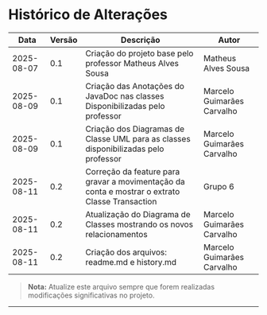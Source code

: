 # Histórico de Alterações

| Data        | Versão | Descrição                                                                                      | Autor                       |
|-------------|--------|------------------------------------------------------------------------------------------------|-----------------------------|
| 2025-08-07  | 0.1    | Criação do projeto base pelo professor Matheus Alves Sousa                                     | Matheus Alves Sousa         |
| 2025-08-09  | 0.1    | Criação das Anotações do JavaDoc nas classes Disponibilizadas pelo professor                   | Marcelo Guimarães Carvalho  |
| 2025-08-09  | 0.1    | Criação dos Diagramas de Classe UML para as classes disponibilizadas pelo professor            | Marcelo Guimarães Carvalho  |
| 2025-08-11  | 0.2    | Correção da feature para gravar a movimentação da conta e mostrar o extrato Classe Transaction | Grupo 6                     |
| 2025-08-11  | 0.2    | Atualização do Diagrama de Classes mostrando os novos relacionamentos                          | Marcelo Guimarães Carvalho  |
| 2025-08-11  | 0.2    | Criação dos arquivos: readme.md e history.md                                                   | Marcelo Guimarães Carvalho  |



> **Nota:** Atualize este arquivo sempre que forem realizadas modificações significativas no projeto.

---